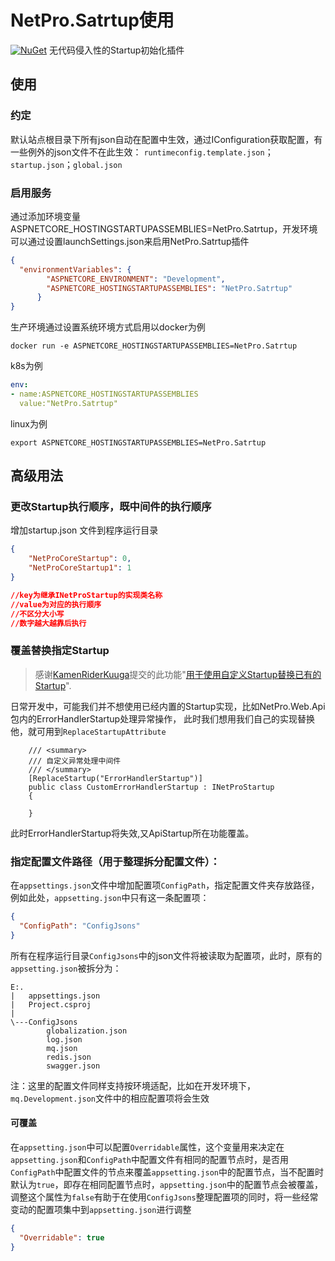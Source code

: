 
# NetPro.Satrtup使用

 [![NuGet](https://img.shields.io/nuget/v/NetPro.Satrtup.svg)](https://nuget.org/packages/NetPro.Satrtup)
无代码侵入性的Startup初始化插件

## 使用

### 约定
默认站点根目录下所有json自动在配置中生效，通过IConfiguration获取配置，有一些例外的json文件不在此生效：
`runtimeconfig.template.json`；`startup.json`；`global.json`

### 启用服务

通过添加环境变量ASPNETCORE_HOSTINGSTARTUPASSEMBLIES=NetPro.Satrtup，开发环境可以通过设置launchSettings.json来启用NetPro.Satrtup插件

```json
{ 
  "environmentVariables": {
        "ASPNETCORE_ENVIRONMENT": "Development",
        "ASPNETCORE_HOSTINGSTARTUPASSEMBLIES": "NetPro.Satrtup" 
      }
}

```

生产环境通过设置系统环境方式启用以docker为例

```shell
docker run -e ASPNETCORE_HOSTINGSTARTUPASSEMBLIES=NetPro.Satrtup
```

k8s为例

```yaml
env:
- name:ASPNETCORE_HOSTINGSTARTUPASSEMBLIES
  value:"NetPro.Satrtup"

```
linux为例

```shell
export ASPNETCORE_HOSTINGSTARTUPASSEMBLIES=NetPro.Satrtup
```

## 高级用法

### 更改Startup执行顺序，既中间件的执行顺序

增加startup.json 文件到程序运行目录

```json
{
	"NetProCoreStartup": 0,
	"NetProCoreStartup1": 1
}

//key为继承INetProStartup的实现类名称
//value为对应的执行顺序
//不区分大小写
//数字越大越靠后执行

```

### 覆盖替换指定Startup
>感谢[KamenRiderKuuga](https://github.com/KamenRiderKuuga)提交的此功能"[用于使用自定义Startup替换已有的Startup](https://github.com/LeonKou/NetPro/commit/5c6ffbc191c08105aa6cb30291667c0b5d9af660#diff-cb145826b192a3c244679748c28d91e409ad0fd0b2d68915d385e4f79f5c8a01)".

日常开发中，可能我们并不想使用已经内置的Startup实现，比如NetPro.Web.Api包内的ErrorHandlerStartup处理异常操作，
此时我们想用我们自己的实现替换他，就可用到`ReplaceStartupAttribute`
```
    /// <summary>
    /// 自定义异常处理中间件
    /// </summary>
    [ReplaceStartup("ErrorHandlerStartup")]
    public class CustomErrorHandlerStartup : INetProStartup
    {

    }
```
此时ErrorHandlerStartup将失效,又ApiStartup所在功能覆盖。

### 指定配置文件路径（用于整理拆分配置文件）：

在`appsettings.json`文件中增加配置项`ConfigPath`，指定配置文件夹存放路径，例如此处，`appsetting.json`中只有这一条配置项：

```json
{
  "ConfigPath": "ConfigJsons"
}
```

所有在程序运行目录`ConfigJsons`中的json文件将被读取为配置项，此时，原有的`appsetting.json`被拆分为：

```plaintext
E:.
|   appsettings.json
|   Project.csproj
|
\---ConfigJsons
        globalization.json
        log.json
        mq.json
        redis.json
        swagger.json
```

注：这里的配置文件同样支持按环境适配，比如在开发环境下，`mq.Development.json`文件中的相应配置项将会生效

#### 可覆盖

在`appsetting.json`中可以配置`Overridable`属性，这个变量用来决定在`appsetting.json`和`ConfigPath`中配置文件有相同的配置节点时，是否用`ConfigPath`中配置文件的节点来覆盖`appsetting.json`中的配置节点，当不配置时默认为`true`，即存在相同配置节点时，`appsetting.json`中的配置节点会被覆盖，调整这个属性为`false`有助于在使用`ConfigJsons`整理配置项的同时，将一些经常变动的配置项集中到`appsetting.json`进行调整

```json
{
  "Overridable": true
}
```